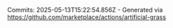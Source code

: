 Commits: 2025-05-13T15:22:54.856Z - Generated via https://github.com/marketplace/actions/artificial-grass
<br>
